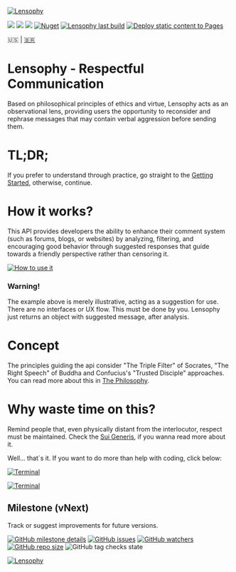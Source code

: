 [![Lensophy](https://dev.azure.com/raphaelmoreira/758a305a-a7fa-4b96-95aa-962c2cf2248c/_apis/git/repositories/27fc1054-4851-4e6d-af8a-a463841dc8c1/items?path=/lensophy-banner.png&versionDescriptor%5BversionOptions%5D=0&versionDescriptor%5BversionType%5D=0&versionDescriptor%5Bversion%5D=main&resolveLfs=true&%24format=octetStream)](https://raphaelmoreira.github.io/lensophy/)

[![](https://img.shields.io/badge/Version-v1.0.0-blue)](https://www.nuget.org/packages/Lensophy/1.0.0)
[![](https://img.shields.io/badge/Status-Released-blue)](https://github.com/raphaelmoreira/lensophy/releases/tag/v1.0.0)
[![](https://img.shields.io/github/license/raphaelmoreira/lensophy)](https://github.com/raphaelmoreira/lensophy/blob/main/LICENSE)
[![Nuget](https://img.shields.io/nuget/dt/lensophy)](https://www.nuget.org/stats/packages/Lensophy?groupby=Version)
[![Lensophy last build](https://github.com/raphaelmoreira/lensophy/actions/workflows/dotnet.yml/badge.svg?branch=main)](https://github.com/raphaelmoreira/lensophy/actions/workflows/dotnet.yml)
[![Deploy static content to Pages](https://github.com/raphaelmoreira/lensophy/actions/workflows/static.yml/badge.svg)](https://github.com/raphaelmoreira/lensophy/actions/workflows/static.yml)


🇺🇸 | [🇧🇷](Readme.pt-BR.md)

# Lensophy - Respectful Communication
Based on philosophical principles of ethics and virtue, Lensophy acts as an observational lens, providing users the opportunity to reconsider and rephrase messages that may contain verbal aggression before sending them.

# TL;DR;
If you prefer to understand through practice, go straight to the [Getting Started](https://github.com/raphaelmoreira/lensophy/tree/main/src/Lensophy/Doc#getting-started), otherwise, continue.

# How it works?
This API provides developers the ability to enhance their comment system (such as forums, blogs, or websites) by analyzing, filtering, and encouraging good behavior through suggested responses that guide towards a friendly perspective rather than censoring it.

[![How to use it](https://dev.azure.com/raphaelmoreira/758a305a-a7fa-4b96-95aa-962c2cf2248c/_apis/git/repositories/27fc1054-4851-4e6d-af8a-a463841dc8c1/items?path=/how-to-use-it.png&versionDescriptor%5BversionOptions%5D=0&versionDescriptor%5BversionType%5D=0&versionDescriptor%5Bversion%5D=main&resolveLfs=true&%24format=octetStream)](#philosophy)

### Warning!
The example above is merely illustrative, acting as a suggestion for use. There are no interfaces or UX flow. This must be done by you. Lensophy just returns an object with suggested message, after analysis.

# Concept
The principles guiding the api consider "The Triple Filter" of Socrates, "The Right Speech" of Buddha and Confucius's "Trusted Disciple" approaches. You can read more about this in [The Philosophy](https://raphaelmoreira.github.io/lensophy/articles/philosophy.html).

# Why waste time on this?
Remind people that, even physically distant from the interlocutor, respect must be maintained. Check the [Sui Generis](https://raphaelmoreira.github.io/lensophy/articles/sui-generis.html), if you wanna read more about it.

Well... that´s it. If you want to do more than help with coding, click below:

[![Terminal](https://badgen.net/badge/IDonate/.AddBeerToPatreon()/red?icon=terminal)](https://www.patreon.com/lensophy)

[![Terminal](https://badgen.net/badge/IDonate/.AddCharityToAma()/red?icon=terminal)](https://www.paypal.com/BR/fundraiser/charity/3955029)

## Milestone (vNext)
Track or suggest improvements for future versions.

[![GitHub milestone details](https://img.shields.io/github/milestones/progress/raphaelmoreira/lensophy/2)](https://github.com/raphaelmoreira/lensophy/milestone/2)
[![GitHub issues](https://img.shields.io/github/issues/raphaelmoreira/lensophy)](https://github.com/raphaelmoreira/lensophy/issues)
[![GitHub watchers](https://img.shields.io/github/watchers/raphaelmoreira/lensophy)](https://github.com/raphaelmoreira/lensophy/watchers)
[![GitHub repo size](https://img.shields.io/github/repo-size/raphaelmoreira/lensophy)](https://zombo.com/)
![GitHub tag checks state](https://img.shields.io/github/checks-status/raphaelmoreira/lensophy/v1.0.0)

[![Lensophy](https://dev.azure.com/raphaelmoreira/758a305a-a7fa-4b96-95aa-962c2cf2248c/_apis/git/repositories/27fc1054-4851-4e6d-af8a-a463841dc8c1/items?path=/footer.png&versionDescriptor%5BversionOptions%5D=0&versionDescriptor%5BversionType%5D=0&versionDescriptor%5Bversion%5D=main&resolveLfs=true&%24format=octetStream)](https://raphaelmoreira.github.io/lensophy/)
